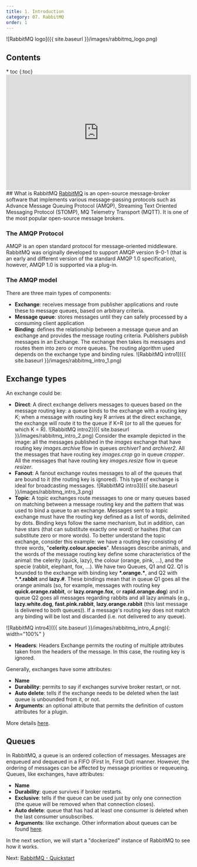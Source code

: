 ```yaml
---
title: 1. Introduction
category: 07. RabbitMQ
order: 1
---
```

![RabbitMQ logo]({{ site.baseurl }}/images/rabbitmq_logo.png)
<h2>Contents</h2>
* toc
{:toc}
<iframe width="100%" height="315" src="https://www.youtube.com/embed/TgBm_bdzGg8?si=O4EP-CMjjiuiaPHH" title="YouTube video player" frameborder="0" allow="accelerometer; autoplay; clipboard-write; encrypted-media; gyroscope; picture-in-picture; web-share" allowfullscreen></iframe>
## What is RabbitMQ
<a target="_blank" rel="noopener noreferrer" href="https://www.rabbitmq.com">RabbitMQ</a> is an open-source message-broker software that implements various message-passing protocols such as Advance Message Queuing Protocol (AMQP), Streaming Text Oriented Messaging Protocol (STOMP), MQ Telemetry Transport (MQTT). It is one of the most popular open-source message brokers.  

### The AMQP Protocol
AMQP is an open standard protocol for message-oriented middleware.  
RabbitMQ was originally developed to support AMQP version 9-0-1 (that is an early and different version of the standard AMQP 1.0 specification), however, AMQP 1.0 is supported via a plug-in.  

### The AMQP model
There are three main types of components:
- **Exchange**: receives message from publisher applications and route these to message queues, based on arbitrary criteria.
- **Message queue**: stores messages until they can safely processed by a consuming client application
- **Binding**: defines the relationship between a message queue and an exchange and provides the message routing criteria.
Publishers publish messages in an Exchange. The exchange then takes its messages and routes them into zero or more queues. The routing algorithm used depends on the exchange type and binding rules. 
![RabbitMQ intro1]({{ site.baseurl }}/images/rabbitmq_intro_1.png)
## Exchange types
An exchange could be:
- **Direct**: A direct exchange delivers messages to queues based on the message routing key: a queue binds to the exchange with a routing key *K*; when a message with routing key R arrives at the direct exchange, the exchange will route it to the queue if K=R (or to all the queues for which K = R).
![RabbitMQ intro2]({{ site.baseurl }}/images/rabbitmq_intro_2.png)
Consider the example depicted in the image: all the messages published in the *images*  exchange that have routing key *images.archive* flow in queues *archiver1* and *archiver2*. All the messages that have routing key *images.crop* go in queue *cropper*. All the messages that have routing key *images.resize* flow in queue *resizer*.
- **Fanout**: A fanout exchange routes messages to all of the queues that are bound to it (the routing key is ignored). This type of exchange is ideal for broadcasting messages.
![RabbitMQ intro3]({{ site.baseurl }}/images/rabbitmq_intro_3.png)
- **Topic**: A topic exchanges route messages to one or many queues based on matching between a message routing key and the pattern that was used to bind a queue to an exchange. Messages sent to a topic exchange must have the routing key defined as a list of words, delimited by dots. Binding keys follow the same mechanism, but in addition, can have stars (that can substitute exactly one word) or hashes (that can substitute zero or more words). To better understand the topic exchange, consider this example: we have a routing key consisting of three words, "**celerity.colour.species**". Messages describe animals, and the words of the message routing key define some characteristics of the animal: the celerity (quick, lazy), the colour (orange, pink, ...), and the specie (rabbit, elephant, fox, ...). We have two Queues, Q1 and Q2. Q1 is bounded to the exchange with binding key **\*.orange.\***, and Q2 with **\*.\*.rabbit** and **lazy.#**. 
These bindings mean that in queue Q1 goes all the orange animals (so, for example, messages with routing key **quick.orange.rabbit**, or **lazy.orange.fox**, or **rapid.orange.dog**) and in queue Q2 goes all messages regarding rabbits and all lazy animals (e.g., **lazy.white.dog**, **fast.pink.rabbit**, **lazy.orange.rabbit** (this last message is delivered to both queues)). If a message's routing key does not match any binding will be lost and discarded (i.e. not delivered to any queue).  

![RabbitMQ intro4]({{ site.baseurl }}/images/rabbitmq_intro_4.png){: width="100%" }
- **Headers**: Headers Exchange permits the routing of multiple attributes taken from the headers of the message. In this case, the routing key is ignored.

Generally, exchanges have some attributes:
- **Name**
- **Durability**: permits to say if exchanges survive broker restart, or not.
- **Auto delete**: tells if the exchange needs to be deleted when the last queue is unbounded from it, or not.
- **Arguments**: an optional attribute that permits the definition of custom attributes for a plugin.

More details <a target="_blank" rel="noopener noreferrer" href="https://www.rabbitmq.com/tutorials/amqp-concepts.html">here</a>.
## Queues
In RabbitMQ, a queue is an ordered collection of messages. Messages are enqueued and dequeued in a FIFO (First In, First Out) manner. However, the ordering of messages can be affected by message priorities or requeueing. Queues, like exchanges, have attributes:
- **Name**
- **Durability**: queue survives if broker restarts.
- **Exclusive**: tells if the queue can be used just by only one connection (the queue will be removed when that connection closes).
- **Auto delete**: queue that has had at least one consumer is deleted when the last consumer unsubscribes.
- **Arguments**: like exchange.
Other information about queues can be found <a target="_blank" rel="noopener noreferrer" href="https://www.rabbitmq.com/queues.html">here</a>.  

In the next section, we will start a "dockerized" instance of RabbitMQ to see how it works.
<div>
Next: <a href="/SoftwareArchitecture/rabbitmq/quick-start">RabbitMQ - Quickstart</a> 
</div>